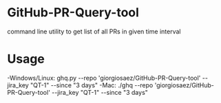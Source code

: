 # GitHub-PR-Query-tool
command line utility to get list of all PRs in given time interval 


# Usage
-Windows/Linux:   ghq.py --repo 'giorgiosaez/GitHub-PR-Query-tool' --jira_key "QT-1" --since "3 days"
-Mac:              ./ghq --repo 'giorgiosaez/GitHub-PR-Query-tool' --jira_key "QT-1" --since "3 days"